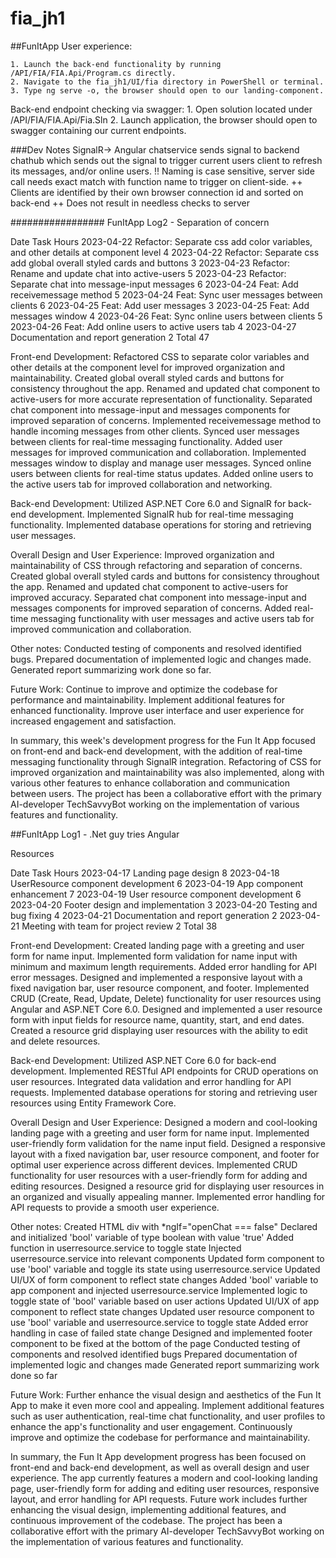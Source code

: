 # fia_jh1

##FunItApp
User experience:

	1. Launch the back-end functionality by running /API/FIA/FIA.Api/Program.cs directly.
	2. Navigate to the fia_jh1/UI/fia directory in PowerShell or terminal.
	3. Type ng serve -o, the browser should open to our landing-component.

Back-end endpoint checking via swagger:
	1. Open solution located under /API/FIA/FIA.Api/Fia.Sln
	2. Launch application, the browser should open to swagger containing our current endpoints.

###Dev Notes
	SignalR->
		Angular chatservice sends signal to backend chathub which sends out the signal to trigger current users client to refresh its messages, and/or online users.
		!! Naming is case sensitive, server side call needs exact match with function name to trigger on client-side.
		++ Clients are identified by their own browser connection id and sorted on back-end
		++ Does not result in needless checks to server

#################
FunItApp Log2 - Separation of concern

Date Task Hours
2023-04-22 Refactor: Separate css add color variables, and other details at component level 4
2023-04-22 Refactor: Separate css add global overall styled cards and buttons 3
2023-04-23 Refactor: Rename and update chat into active-users 5
2023-04-23 Refactor: Separate chat into message-input messages 6
2023-04-24 Feat: Add receivemessage method 5
2023-04-24 Feat: Sync user messages between clients 6
2023-04-25 Feat: Add user messages 3
2023-04-25 Feat: Add messages window 4
2023-04-26 Feat: Sync online users between clients 5
2023-04-26 Feat: Add online users to active users tab 4
2023-04-27 Documentation and report generation 2
Total 47

Front-end Development:
Refactored CSS to separate color variables and other details at the component level for improved organization and maintainability.
Created global overall styled cards and buttons for consistency throughout the app.
Renamed and updated chat component to active-users for more accurate representation of functionality.
Separated chat component into message-input and messages components for improved separation of concerns.
Implemented receivemessage method to handle incoming messages from other clients.
Synced user messages between clients for real-time messaging functionality.
Added user messages for improved communication and collaboration.
Implemented messages window to display and manage user messages.
Synced online users between clients for real-time status updates.
Added online users to the active users tab for improved collaboration and networking.

Back-end Development:
Utilized ASP.NET Core 6.0 and SignalR for back-end development.
Implemented SignalR hub for real-time messaging functionality.
Implemented database operations for storing and retrieving user messages.

Overall Design and User Experience:
Improved organization and maintainability of CSS through refactoring and separation of concerns.
Created global overall styled cards and buttons for consistency throughout the app.
Renamed and updated chat component to active-users for improved accuracy.
Separated chat component into message-input and messages components for improved separation of concerns.
Added real-time messaging functionality with user messages and active users tab for improved communication and collaboration.

Other notes:
Conducted testing of components and resolved identified bugs.
Prepared documentation of implemented logic and changes made.
Generated report summarizing work done so far.

Future Work:
Continue to improve and optimize the codebase for performance and maintainability.
Implement additional features for enhanced functionality.
Improve user interface and user experience for increased engagement and satisfaction.

In summary, this week's development progress for the Fun It App focused on front-end and back-end development,
with the addition of real-time messaging functionality through SignalR integration. Refactoring of CSS for improved
organization and maintainability was also implemented, along with various other features to enhance collaboration and
communication between users. The project has been a collaborative effort with the primary AI-developer TechSavvyBot
working on the implementation of various features and functionality.



##FunItApp Log1 - .Net guy tries Angular

Resources

Date		Task									Hours
2023-04-17	Landing page design							8
2023-04-18	UserResource component development					6
2023-04-19	App component enhancement						7
2023-04-19	User resource component development					6
2023-04-20	Footer design and implementation					3
2023-04-20	Testing and bug fixing							4
2023-04-21	Documentation and report generation					2
2023-04-21	Meeting with team for project review					2
Total		38


Front-end Development:
	Created landing page with a greeting and user form for name input.
	Implemented form validation for name input with minimum and maximum length requirements.
	Added error handling for API error messages.
	Designed and implemented a responsive layout with a fixed navigation bar, user resource component, and footer.
	Implemented CRUD (Create, Read, Update, Delete) functionality for user resources using Angular and ASP.NET Core 6.0.
	Designed and implemented a user resource form with input fields for resource name, quantity, start, and end dates.
	Created a resource grid displaying user resources with the ability to edit and delete resources.

Back-end Development:
	Utilized ASP.NET Core 6.0 for back-end development.
	Implemented RESTful API endpoints for CRUD operations on user resources.
	Integrated data validation and error handling for API requests.
	Implemented database operations for storing and retrieving user resources using Entity Framework Core.

Overall Design and User Experience:
	Designed a modern and cool-looking landing page with a greeting and user form for name input.
	Implemented user-friendly form validation for the name input field.
	Designed a responsive layout with a fixed navigation bar, user resource component, and footer 
	for optimal user experience across different devices.
	Implemented CRUD functionality for user resources with a user-friendly form for adding and editing resources.
	Designed a resource grid for displaying user resources in an organized and visually appealing manner.
	Implemented error handling for API requests to provide a smooth user experience.

Other notes:
	Created HTML div with *ngIf="openChat === false"
	Declared and initialized 'bool' variable of type boolean with value 'true'
	Added function in userresource.service to toggle state
	Injected userresource.service into relevant components
	Updated form component to use 'bool' variable and toggle its state using userresource.service
	Updated UI/UX of form component to reflect state changes
	Added 'bool' variable to app component and injected userresource.service
	Implemented logic to toggle state of 'bool' variable based on user actions
	Updated UI/UX of app component to reflect state changes
	Updated user resource component to use 'bool' variable and userresource.service to toggle state
	Added error handling in case of failed state change
	Designed and implemented footer component to be fixed at the bottom of the page
	Conducted testing of components and resolved identified bugs
	Prepared documentation of implemented logic and changes made
	Generated report summarizing work done so far

Future Work:
	Further enhance the visual design and aesthetics of the Fun It App to make it even more cool and appealing.
	Implement additional features such as user authentication, real-time chat functionality, and user profiles to
	enhance the app's functionality and user engagement.
	Continuously improve and optimize the codebase for performance and maintainability.

In summary, the Fun It App development progress has been focused on front-end and back-end development,
as well as overall design and user experience. The app currently features a modern and cool-looking landing page,
user-friendly form for adding and editing user resources, responsive layout, and error handling for API requests.
Future work includes further enhancing the visual design, implementing additional features,
and continuous improvement of the codebase. The project has been a collaborative effort with the 
primary AI-developer TechSavvyBot working on the implementation of various features and functionality.
